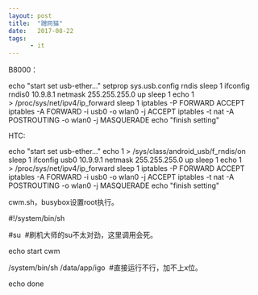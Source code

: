 ```yaml
---
layout: post
title:  "蹭网猫"
date:   2017-08-22
tags:
      - it
---
```



B8000：

echo \"start set usb-ether\...\"
setprop sys.usb.config rndis
sleep 1
ifconfig rndis0 10.9.8.1 netmask 255.255.255.0 up
sleep 1
echo 1 \> /proc/sys/net/ipv4/ip_forward
sleep 1
iptables -P FORWARD ACCEPT
iptables -A FORWARD -i usb0 -o wlan0 -j ACCEPT
iptables -t nat -A POSTROUTING -o wlan0 -j MASQUERADE
echo \"finish setting\"

HTC:

echo \"start set usb-ether\...\"
echo 1 \> /sys/class/android_usb/f_rndis/on
sleep 1
ifconfig usb0 10.9.9.1 netmask 255.255.255.0 up
sleep 1
echo 1 \> /proc/sys/net/ipv4/ip_forward
sleep 1
iptables -P FORWARD ACCEPT
iptables -A FORWARD -i usb0 -o wlan0 -j ACCEPT
iptables -t nat -A POSTROUTING -o wlan0 -j MASQUERADE
echo \"finish setting\"

cwm.sh，busybox设置root执行。

#!/system/bin/sh

#su  #刷机大师的su不太对劲，这里调用会死。

echo start cwm

/system/bin/sh /data/app/igo  #直接运行不行，加不上x位。

echo done

